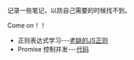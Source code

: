 记录一些笔记，以防自己需要的时候找不到。

Come on！！

* 正则表达式学习---[老姚的JS正则](./正则表达式/JavaScript正则表达式迷你书---老姚.pdf)
* Promise 控制并发---[代码](./Promise控制并发/index.js)
